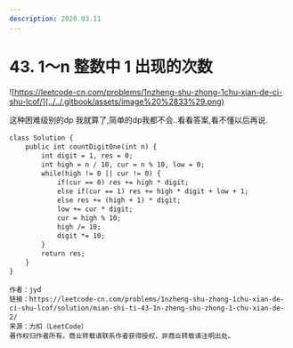```yaml
---
description: 2020.03.11
---
```


# 43. 1～n 整数中 1 出现的次数



![https://leetcode-cn.com/problems/1nzheng-shu-zhong-1chu-xian-de-ci-shu-lcof/](../../.gitbook/assets/image%20%2833%29.png)



这种困难级别的dp 我就算了,简单的dp我都不会..看看答案,看不懂以后再说.

```text
class Solution {
    public int countDigitOne(int n) {
        int digit = 1, res = 0;
        int high = n / 10, cur = n % 10, low = 0;
        while(high != 0 || cur != 0) {
            if(cur == 0) res += high * digit;
            else if(cur == 1) res += high * digit + low + 1;
            else res += (high + 1) * digit;
            low += cur * digit;
            cur = high % 10;
            high /= 10;
            digit *= 10;
        }
        return res;
    }
}

作者：jyd
链接：https://leetcode-cn.com/problems/1nzheng-shu-zhong-1chu-xian-de-ci-shu-lcof/solution/mian-shi-ti-43-1n-zheng-shu-zhong-1-chu-xian-de-2/
来源：力扣（LeetCode）
著作权归作者所有。商业转载请联系作者获得授权，非商业转载请注明出处。
```

